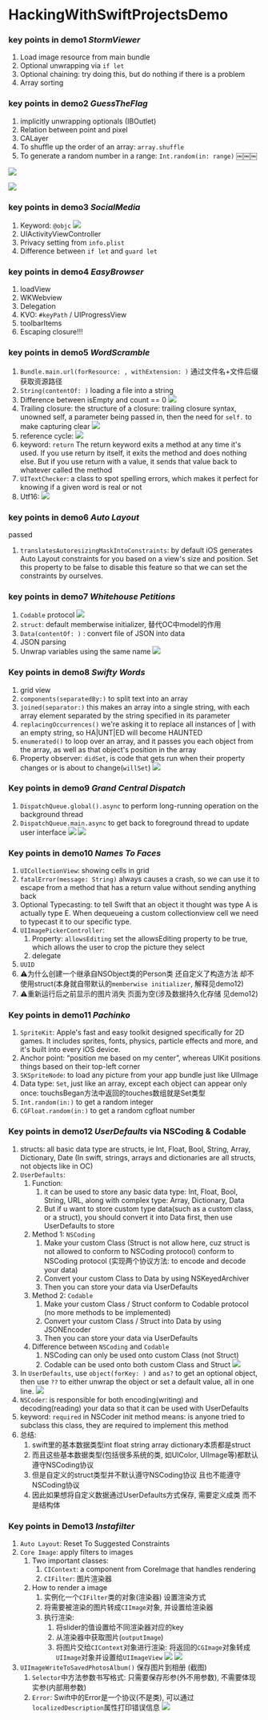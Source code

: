 # HackingWithSwiftProjectsDemo

### key points in demo1 *StormViewer*
1. Load image resource from main bundle
2. Optional unwrapping via `if let`
3. Optional chaining: try doing this, but do nothing if there is a problem
4. Array sorting


### key points in demo2 *GuessTheFlag*
1. implicitly unwrapping optionals (IBOutlet)
2. Relation between point and pixel
3. CALayer
4. To shuffle up the order of an array: `array.shuffle`
5. To generate a random number in a range: `Int.random(in: range)`
￼￼￼

![](http://i63.tinypic.com/24x2mva.jpg)

![](http://i67.tinypic.com/2zz2gpk.png)

### key points in demo3 *SocialMedia*
1. Keyword: `@objc`
   ![](http://i64.tinypic.com/2yl7l0o.png)
2. UIActivityViewController
3. Privacy setting from `info.plist`
4. Difference between `if let` and `guard let`


### key points in demo4 *EasyBrowser*
1. loadView
2. WKWebview
3. Delegation
4. KVO: `#keyPath` / UIProgressView
5. toolbarItems
6. Escaping closure!!!


### key points in demo5 *WordScramble*
1. `Bundle.main.url(forResource: , withExtension: )` 通过文件名+文件后缀 获取资源路径
2. `String(contentOf: )`  loading a file into a string
3. Difference between isEmpty and count == 0
   ![](https://s2.ax1x.com/2019/03/05/kX6YGD.png)
4. Trailing closure:  the structure of a closure: trailing closure syntax, unowned self, a parameter being passed in, then the need for `self.` to make capturing clear
   ![](https://s2.ax1x.com/2019/03/05/kX6yi8.png)
5. reference cycle:
   ![](https://s2.ax1x.com/2019/03/05/kX6wqI.png)
6. keyword: `return`  The return keyword exits a method at any time it's used. If you use return by itself, it exits the method and does nothing else. But if you use return with a value, it sends that value back to whatever called the method
7. `UITextChecker`: a class to spot spelling errors, which makes it perfect for knowing if a given word is real or not
8. Utf16: 
   ![](https://s2.ax1x.com/2019/03/05/kX6BZt.png)
   
   
### key points in demo6 *Auto Layout*
passed
1. `translatesAutoresizingMaskIntoConstraints`: by default iOS generates Auto Layout constraints for you based on a view's size and position. Set this property to be false to disable this feature so that we can set the constraints by ourselves.


### key points in demo7 *Whitehouse Petitions*
1. `Codable` protocol
   ![](https://s2.ax1x.com/2019/03/07/kxaW7T.png)
2. `struct`: default memberwise initializer, 替代OC中model的作用
3. `Data(contentOf: )` : convert file of JSON into data
4. JSON parsing
5. Unwrap variables using the same name 
   ![](https://s2.ax1x.com/2019/03/07/kxahAU.png)


### Key points in demo8 *Swifty Words*
1. grid view
2. `components(separatedBy:)` to split text into an array
3. `joined(separator:)` this makes an array into a single string, with each array element separated by the string specified in its parameter
4. `replacingOccurrences()` we're asking it to replace all instances of | with an empty string, so HA|UNT|ED will become HAUNTED
5. `enumerated()` to loop over an array, and it passes you each object from the array, as well as that object's position in the array
6. Property observer: `didSet`, is code that gets run when their property changes or is about to change(`willSet`)
   ![](http://i65.tinypic.com/iftxxi.png)
   

### Key points in demo9 *Grand Central Dispatch*
1. `DispatchQueue.global().async` to perform long-running operation on the background thread
2. `DispatchQueue.main.async` to get back to foreground thread to update user interface
   ![](http://i63.tinypic.com/2nv8eao.png)
   ![](http://i65.tinypic.com/i76flj.png)
   
   
### Key points in demo10 *Names To Faces*
1. `UICollectionView`: showing cells in grid
2. `fatalError(message: String)` always causes a crash, so we can use it to escape from a method that has a return value without sending anything back
3. Optional Typecasting: to tell Swift that an object it thought was type A is actually type E. When dequeueing a custom collectionview cell we need to typecast it to our specific type.
4. `UIImagePickerController`:
    1. Property: `allowsEditing`  set the allowsEditing property to be true, which allows the user to crop the picture they select
    2. delegate
5. `UUID`
6. ⚠️为什么创建一个继承自NSObject类的Person类 还自定义了构造方法 却不使用struct(本身就自带默认的`memberwise initializer`, 解释见demo12)
7. ⚠️重新运行后之前显示的图片消失 页面为空(涉及数据持久化存储 见demo12)

### Key points in demo11 *Pachinko*
1. `SpriteKit`: Apple's fast and easy toolkit designed specifically for 2D games. It includes sprites, fonts, physics, particle effects and more, and it's built into every iOS device.
2. Anchor point: “position me based on my center”, whereas UIKit positions things based on their top-left corner
3. `SKSpriteNode`: to load any picture from your app bundle just like UIImage
4. Data type: `Set`, just like an array, except each object can appear only once: touchsBegan方法中返回的touches数组就是Set类型
5. `Int.random(in:)` to get a random integer
6. `CGFloat.random(in:)` to get a random cgfloat number

### Key points in demo12 *UserDefaults* via NSCoding & Codable
1. structs: all basic data type are structs, ie Int, Float, Bool, String, Array, Dictionary, Date (In swift, strings, arrays and dictionaries are all structs, not objects like in OC)
2. `UserDefaults`: 
    1. Function:
        1. it can be used to store any basic data type: Int, Float, Bool, String, URL, along with complex type: Array, Dictionary, Data
        2. But if u want to store custom type data(such as a custom class, or a struct), you should convert it into Data first, then use UserDefaults to store
    2. Method 1: `NSCoding`
        1. Make your custom Class (Struct is not allow here, cuz struct is not allowed to conform to NSCoding protocol) conform to NSCoding protocol (实现两个协议方法: to encode and decode your data)
        2. Convert your custom Class to Data by using NSKeyedArchiver
        3. Then you can store your data via UserDefaults
    3. Method 2: `Codable`
        1. Make your custom Class / Struct conform to Codable protocol (no more methods to be implemented)
        2. Convert your custom Class / Struct into Data by using JSONEncoder
        3. Then you can store your data via UserDefaults
    4. Difference between `NSCoding` and `Codable`
        1. NSCoding can only be used onto custom Class (not Struct)
        2. Codable can be used onto both custom Class and Struct 
        ![](http://i63.tinypic.com/121x2cx.png)
3. In `UserDefaults`, use `object(forKey: )` and `as?` to get an optional object, then use `??` to either unwrap the object or set a default value, all in one line. 
![](http://i64.tinypic.com/zva1pf.png)
4. `NSCoder`: is responsible for both encoding(writing) and decoding(reading) your data so that it can be used with UserDefaults
5. keyword: `required` in NSCoder init method means: is anyone tried to subclass this class, they are required to implement this method
6. 总结:
    1. swift里的基本数据类型int float string array dictionary本质都是struct
    2. 而且这些基本数据类型(包括很多系统的类, 如UIColor, UIImage等)都默认遵守NSCoding协议
    3. 但是自定义的struct类型并不默认遵守NSCoding协议 且也不能遵守NSCoding协议
    4. 因此如果想将自定义数据通过UserDefaults方式保存, 需要定义成类 而不是结构体


### Key points in Demo13 *Instafilter*
1. `Auto Layout`: Reset To Suggested Constraints
2. `Core Image`: apply filters to images
    1. Two important classes:
        1. `CIContext`: a component from CoreImage that handles rendering
        2. `CIFilter`: 图片渲染器
    2. How to render a image 
        1. 实例化一个`CIFilter`类的对象(渲染器) 设置渲染方式
        2. 将需要被渲染的图片转成`CIImage`对象, 并设置给渲染器
        3. 执行渲染:
            1. 将slider的值设置给不同渲染器对应的key
            2. 从渲染器中获取图片(`outputImage`)
            3. 将图片交给`CIContext`对象进行渲染: 将返回的`CGImage`对象转成`UIImage`对象并设置给`UIImageView`
![](http://i66.tinypic.com/vzkhox.png)
![](http://i64.tinypic.com/25kr6du.png)
3. `UIImageWriteToSavedPhotosAlbum()` 保存图片到相册 (截图)
    1. `Selector`中方法参数书写格式: 只需要保存形参(外不用参数), 不需要体现实参(内部用参数)
    2. `Error`: Swift中的Error是一个协议(不是类), 可以通过`localizedDescription`属性打印错误信息
![](http://i65.tinypic.com/213ozsp.png)
